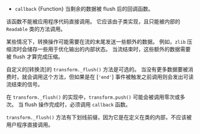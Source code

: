 
* `callback` {Function} 当剩余的数据被 flush 后的回调函数。

该函数不能被应用程序代码直接调用。
它应该由子类实现，且只能被内部的 `Readable` 类的方法调用。


某些情况下，转换操作可能需要在流的末尾发送一些额外的数据。
例如，`zlib` 压缩流时会储存一些用于优化输出的内部状态。
当流结束时，这些额外的数据需要被 flush 才算完成压缩。

自定义的[转换流]的 `transform._flush()` 方法是可选的。
当没有更多数据要被消费时，就会调用这个方法，但如果是在 [`'end'`] 事件被触发之前调用则会发出可读流结束的信号。
                          
在 `transform._flush()` 的实现中，`transform.push()` 可能会被调用零次或多次。
当 flush 操作完成时，必须调用 `callback` 函数。

`transform._flush()` 方法有下划线前缀，因为它是在定义在类的内部，不应该被用户程序直接调用。
